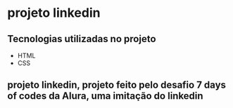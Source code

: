 # projeto linkedin
## Tecnologias utilizadas no projeto
* HTML
* CSS
## projeto linkedin, projeto feito pelo desafio 7 days of codes da Alura, uma imitação do linkedin 
